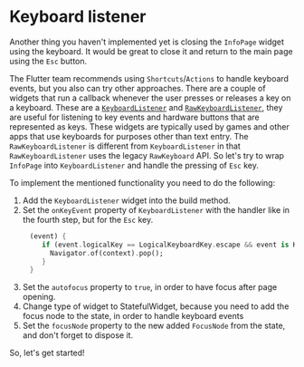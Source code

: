 # Keyboard listener

Another thing you haven't implemented yet is closing the `InfoPage` widget using the keyboard. It would be great to close it and return to the main page using the `Esc` button.

The Flutter team recommends using `Shortcuts`/`Actions` to handle keyboard events, but you also can try other approaches. There are a couple of widgets that run a callback whenever the user presses or releases a key on a keyboard. These are a [`KeyboardListener`](https://api.flutter.dev/flutter/widgets/KeyboardListener-class.html) and [`RawKeyboardListener`](https://api.flutter.dev/flutter/widgets/RawKeyboardListener-class.html), they are useful for listening to key events and hardware buttons that are represented as keys. These widgets are typically used by games and other apps that use keyboards for purposes other than text entry. The `RawKeyboardListener` is different from `KeyboardListener` in that `RawKeyboardListener` uses the legacy `RawKeyboard` API. So let's try to wrap `InfoPage` into `KeyboardListener` and handle the pressing of `Esc` key.

To implement the mentioned functionality you need to do the following:

1. Add the `KeyboardListener` widget into the build method.
2. Set the `onKeyEvent` property of `KeyboardListener` with the handler like in the fourth step, but for the `Esc` key.
```dart
     (event) {
        if (event.logicalKey == LogicalKeyboardKey.escape && event is KeyDownEvent) {
          Navigator.of(context).pop();
        }
     }
```
3. Set the `autofocus` property to `true`, in order to have focus after page opening.
4. Change type of widget to StatefulWidget, because you need to add the focus node to the state, in order to handle keyboard events
4. Set the `focusNode` property to the new added `FocusNode` from the state, and don't forget to dispose it.

So, let's get started!

